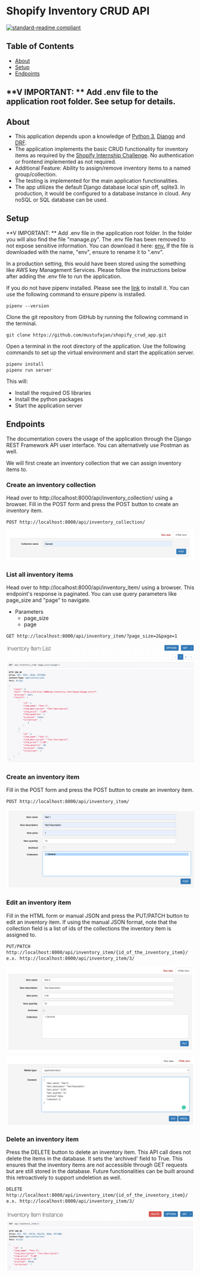 # Shopify Inventory CRUD API

[![standard-readme compliant](https://img.shields.io/badge/readme%20style-standard-brightgreen.svg?style=flat-square)](https://github.com/RichardLitt/standard-readme)


## Table of Contents

- [About](#about)
- [Setup](#setup)
- [Endpoints](#endpoints)



## **V IMPORTANT: ** Add .env file to the application root folder. See setup for details.
## About

- This application depends upon a knowledge of [Python 3](https://docs.python.org/3/), [Django](https://www.djangoproject.com/) and [DRF](https://www.django-rest-framework.org/).
- The application implements the basic CRUD functionality for inventory items as required by the [Shopify Internship Challenge](https://docs.google.com/document/d/1z9LZ_kZBUbg-O2MhZVVSqTmvDko5IJWHtuFmIu_Xg1A/edit). No authentication or frontend implemented as not required.
- Additional Feature: Ability to assign/remove inventory items to a named group/collection.
- The testing is implemented for the main application functionalities.
- The app utilizes the default Django database local spin off, sqlite3. In production, it would be configured to a database instance in cloud. Any noSQL or SQL database can be used.

## Setup
**V IMPORTANT: ** Add .env file in the application root folder. In the folder you will also find the file "manage.py".
The .env file has been removed to not expose sensitive information.
You can download it here: [env.](https://drive.google.com/file/d/12dDvlXg-_KAvuzTm_fEd7hLbzxyaV24v/view?usp=sharing)
If the file is downloaded with the name, "env", ensure to rename it to ".env".

In a production setting, this would have been stored using the something like AWS key Management Services.
Please follow the instructions below after adding the .env file to run the application.

If you do not have pipenv installed. Please see the [link](https://pipenv.pypa.io/en/latest/install/) to install it.
You can use the following command to ensure pipenv is installed.
```
pipenv --version
```
Clone the git repository from GitHub by running the following command in the terminal.
```
git clone https://github.com/mustufajan/shopify_crud_app.git
```
Open a terminal in the root directory of the application. Use the following commands to set up the virtual environment and start the application server.
```
pipenv install
pipenv run server
```
This will:
- Install the required OS libraries
- Install the python packages
- Start the application server

## Endpoints
The documentation covers the usage of the application through the Django REST Framework API user interface. You can alternatively use Postman as well.

We will first create an inventory collection that we can assign inventory items to.

### Create an inventory collection
Head over to http://localhost:8000/api/inventory_collection/ using a browser.
Fill in the POST form and press the POST button to create an inventory item.
```
POST http://localhost:8000/api/inventory_collection/
```
![img_4.png](img_4.png)

### List all inventory items
Head over to http://localhost:8000/api/inventory_item/ using a browser.
This endpoint's response is paginated. You can use query parameters like page_size and "page" to navigate.
- Parameters
    - page_size
    - page

```
GET http://localhost:8000/api/inventory_item/?page_size=2&page=1
```
![img_3.png](img_3.png)

### Create an inventory item
Fill in the POST form and press the POST button to create an inventory item.
```
POST http://localhost:8000/api/inventory_item/
```
![img.png](img.png)

### Edit an inventory item
Fill in the HTML form or manual JSON and press the PUT/PATCH button to edit an inventory item. If using the manual JSON format, note that the collection field is a list of ids of the collections the inventory item is assigned to.
```
PUT/PATCH http://localhost:8000/api/inventory_item/{id_of_the_inventory_item}/
e.x. http://localhost:8000/api/inventory_item/3/
```
![img_6.png](img_6.png)

![img_7.png](img_7.png)

### Delete an inventory item
Press the DELETE button to delete an inventory item. This API call does not delete the items in the database. It sets the 'archived' field to True. This ensures that the inventory items are not accessible through GET requests but are still stored in the database.
Future functionalities can be built around this retroactively to support undeletion as well.
```
DELETE http://localhost:8000/api/inventory_item/{id_of_the_inventory_item}/
e.x. http://localhost:8000/api/inventory_item/3/
```
![img_2.png](img_2.png)
